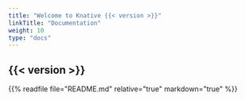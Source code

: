 ```yaml
---
title: "Welcome to Knative {{< version >}}"
linkTitle: "Documentation"
weight: 10
type: "docs"
---
```

## {{< version >}}

{{% readfile file="README.md" relative="true" markdown="true" %}}
